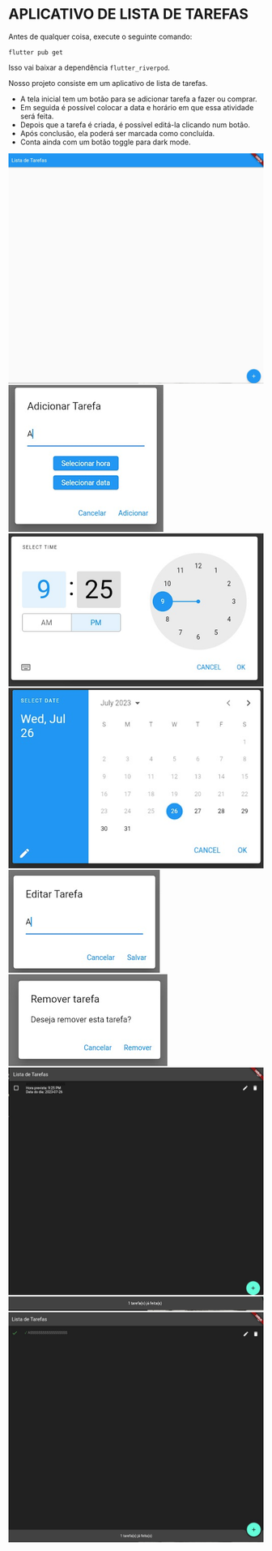 # APLICATIVO DE LISTA DE TAREFAS 


Antes de qualquer coisa, execute o seguinte comando:

```
flutter pub get
```

Isso vai baixar a dependência `flutter_riverpod`. 


Nosso projeto consiste em um aplicativo de lista de tarefas.

* A tela inicial tem um botão para se adicionar tarefa a fazer ou comprar. 
* Em seguida é possível colocar a data e horário em que essa atividade será feita.
* Depois que a tarefa é criada, é possível editá-la clicando num botão.
* Após conclusão, ela poderá ser marcada como concluída.
* Conta ainda com um botão toggle para dark mode.

![preview1](src/img/1.jpg)
![preview2](src/img/2.jpg)
![preview3](src/img/3.jpg)
![preview4](src/img/4.jpg)
![preview5](src/img/5.jpg)
![preview6](src/img/6.jpg)
![preview7](src/img/7.jpg)
![preview8](src/img/8.jpg)
![preview9](src/img/9.jpg)
